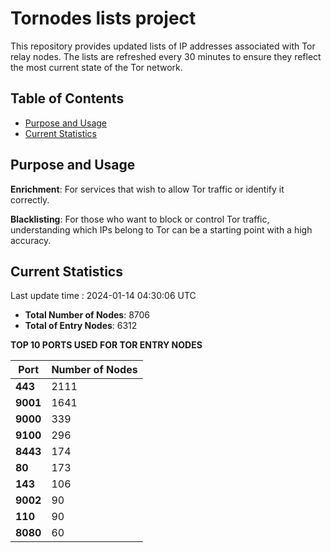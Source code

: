 # Tornodes lists project

This repository provides updated lists of IP addresses associated with Tor relay nodes. The lists are refreshed every 30 minutes to ensure they reflect the most current state of the Tor network.

## Table of Contents

- [Purpose and Usage](#purpose-and-usage)
- [Current Statistics](#current-statistics)


## Purpose and Usage

**Enrichment**: For services that wish to allow Tor traffic or identify it correctly.

**Blacklisting**: For those who want to block or control Tor traffic, understanding which IPs belong to Tor can be a starting point with a high accuracy.

## Current Statistics

Last update time : 2024-01-14 04:30:06 UTC

- **Total Number of Nodes**: 8706
- **Total of Entry Nodes**: 6312

**TOP 10 PORTS USED FOR TOR ENTRY NODES**

| **Port** | **Number of Nodes** |
|------|-----------------|
| **443**   | 2111  |
| **9001**   | 1641  |
| **9000**   | 339  |
| **9100**   | 296  |
| **8443**   | 174  |
| **80**   | 173  |
| **143**   | 106  |
| **9002**   | 90  |
| **110**   | 90  |
| **8080**   | 60  |

